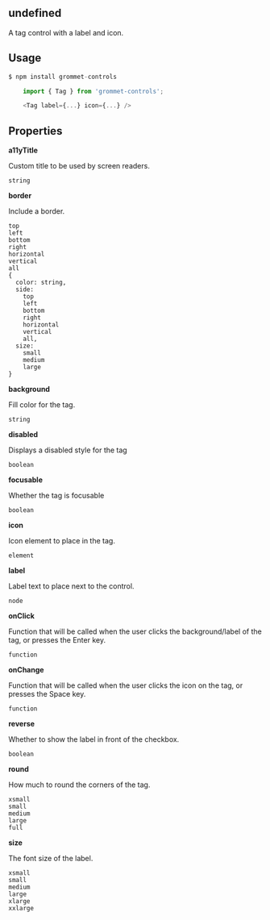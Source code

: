 ## undefined
A tag control with a label and icon.

## Usage

```javascript
$ npm install grommet-controls

    import { Tag } from 'grommet-controls';

    <Tag label={...} icon={...} />
```

## Properties

**a11yTitle**

Custom title to be used by screen readers.

```
string
```

**border**

Include a border.

```
top
left
bottom
right
horizontal
vertical
all
{
  color: string,
  side: 
    top
    left
    bottom
    right
    horizontal
    vertical
    all,
  size: 
    small
    medium
    large
}
```

**background**

Fill color for the tag.

```
string
```

**disabled**

Displays a disabled style for the tag

```
boolean
```

**focusable**

Whether the tag is focusable

```
boolean
```

**icon**

Icon element to place in the tag.

```
element
```

**label**

Label text to place next to the control.

```
node
```

**onClick**

Function that will be called when the user clicks the background/label of the tag, or presses the Enter key.

```
function
```

**onChange**

Function that will be called when the user clicks the icon on the tag, or presses the Space key.

```
function
```

**reverse**

Whether to show the label in front of the checkbox.

```
boolean
```

**round**

How much to round the corners of the tag.

```
xsmall
small
medium
large
full
```

**size**

The font size of the label.

```
xsmall
small
medium
large
xlarge
xxlarge
```
  